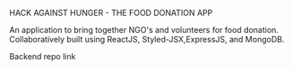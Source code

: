 HACK AGAINST HUNGER - THE FOOD DONATION APP

An application to bring together NGO's and volunteers for food donation. Collaboratively built using ReactJS, Styled-JSX,ExpressJS, and MongoDB.


Backend repo link
